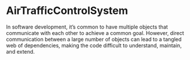 # AirTrafficControlSystem
In software development, it’s common to have multiple objects that communicate with each other to achieve a common goal. However, direct communication between a large number of objects can lead to a tangled web of dependencies, making the code difficult to understand, maintain, and extend.
